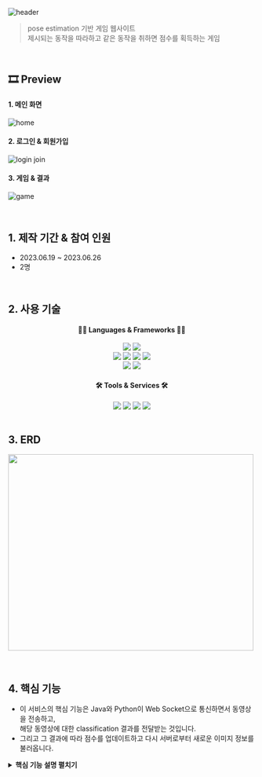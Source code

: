 ![header](https://capsule-render.vercel.app/api?type=Waving&color=auto&height=300&section=header&text=POSE%20GAME&fontSize=90)

>pose estimation 기반 게임 웹사이트  
>제시되는 동작을 따라하고 같은 동작을 취하면 점수를 획득하는 게임

</br>

## 🎞 Preview
#### 1. 메인 화면
![home](https://github.com/EmilyMinjuKim/posegame/assets/65878320/1ef1f350-9424-4ec3-93a6-26594cc4ddec)
#### 2. 로그인 & 회원가입
![login join](https://github.com/EmilyMinjuKim/posegame/assets/65878320/fd6c2150-401d-46eb-bf7d-db585b8867a2)
#### 3. 게임 & 결과
![game](https://github.com/EmilyMinjuKim/posegame/assets/65878320/6069d466-cbb8-466c-bb54-601f3deea038)

</br>

## 1. 제작 기간 & 참여 인원
- 2023.06.19 ~ 2023.06.26
- 2명

</br>

## 2. 사용 기술
<div align="center">
	<h4>🏳️‍🌈 Languages & Frameworks 🏳️‍🌈</h4>
	<img src="https://img.shields.io/badge/Java-007396?style=flat&logo=Java&logoColor=white" />
	<img src="https://img.shields.io/badge/Python-3776AB?style=flat&logo=Python&logoColor=white" /><br>
	<img src="https://img.shields.io/badge/HTML5-E34F26?style=flat&logo=HTML5&logoColor=white" />
	<img src="https://img.shields.io/badge/CSS3-1572B6?style=flat&logo=CSS3&logoColor=white" />
	<img src="https://img.shields.io/badge/JavaScript-F7DF1E?style=flat&logo=JavaScript&logoColor=white" />
	<img src="https://img.shields.io/badge/MySQL-4479A1?style=flat&logo=mysql&logoColor=white" /><br>
	<img src="https://img.shields.io/badge/SpringBoot-6DB33F?style=flat&logo=springboot&logoColor=white" />
	<img src="https://img.shields.io/badge/Thymeleaf-005F0F?style=flat&logo=thymeleaf&logoColor=white" />
	<h4>🛠 Tools & Services 🛠</h4>
	<img src="https://img.shields.io/badge/Git-F05032?style=flat&logo=git&logoColor=white" />
	<img src="https://img.shields.io/badge/Bootstrap-7952B3?style=flat&logo=bootstrap&logoColor=white" />
	<img src="https://img.shields.io/badge/AWS-232F3E?style=flat&logo=amazonaws&logoColor=white" />
	<img src="https://img.shields.io/badge/NCP-03C75A?style=flat&logo=naver&logoColor=white" />
</div>

</br>

## 3. ERD
<img src="https://github.com/EmilyMinjuKim/posegame/assets/65878320/37778ad6-ce65-4464-b608-1d9d8f4c3fd4" width="500" height="400"></img>

</br>

## 4. 핵심 기능
- 이 서비스의 핵심 기능은 Java와 Python이 Web Socket으로 통신하면서 동영상을 전송하고,  
해당 동영상에 대한 classification 결과를 전달받는 것입니다.  
- 그리고 그 결과에 따라 점수를 업데이트하고 다시 서버로부터 새로운 이미지 정보를 불러옵니다.  

<details>
<summary><b>핵심 기능 설명 펼치기</b></summary>
<div markdown="1">
## 4.1 전체 흐름
</div>
</details>
